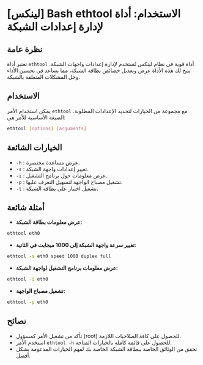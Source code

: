 # [لينكس] Bash ethtool الاستخدام: أداة لإدارة إعدادات الشبكة

## نظرة عامة
تعتبر أداة `ethtool` أداة قوية في نظام لينكس تُستخدم لإدارة إعدادات واجهات الشبكة. تتيح لك هذه الأداة عرض وتعديل خصائص بطاقة الشبكة، مما يساعد في تحسين الأداء وحل المشكلات المتعلقة بالشبكة.

## الاستخدام
يمكن استخدام الأمر `ethtool` مع مجموعة من الخيارات لتحديد الإعدادات المطلوبة. الصيغة الأساسية للأمر هي:

```bash
ethtool [options] [arguments]
```

## الخيارات الشائعة
- `-h` : عرض مساعدة مختصرة.
- `-s` : تغيير إعدادات واجهة الشبكة.
- `-i` : عرض معلومات حول برنامج التشغيل.
- `-p` : تشغيل مصباح الواجهة لتسهيل التعرف عليها.
- `-t` : تشغيل اختبار على بطاقة الشبكة.

## أمثلة شائعة
- **عرض معلومات بطاقة الشبكة:**
```bash
ethtool eth0
```

- **تغيير سرعة واجهة الشبكة إلى 1000 ميجابت في الثانية:**
```bash
ethtool -s eth0 speed 1000 duplex full
```

- **عرض معلومات برنامج التشغيل لواجهة الشبكة:**
```bash
ethtool -i eth0
```

- **تشغيل مصباح الواجهة:**
```bash
ethtool -p eth0
```

## نصائح
- تأكد من تشغيل الأمر كمسؤول (root) للحصول على كافة الصلاحيات اللازمة.
- استخدم الأمر `ethtool -h` للحصول على قائمة كاملة بالخيارات المتاحة.
- تحقق من الوثائق الخاصة ببطاقة الشبكة الخاصة بك لفهم الخيارات المدعومة بشكل أفضل.